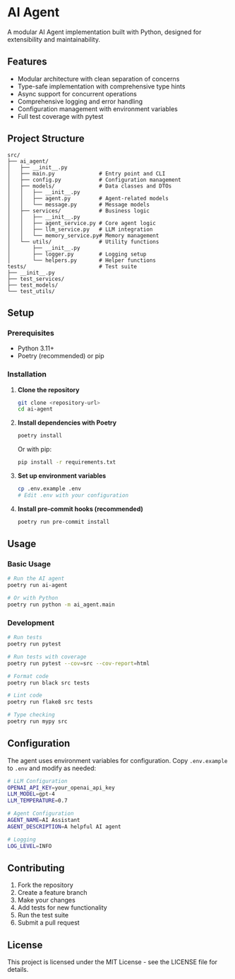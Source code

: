 # AI Agent

A modular AI Agent implementation built with Python, designed for extensibility and maintainability.

## Features

- Modular architecture with clean separation of concerns
- Type-safe implementation with comprehensive type hints
- Async support for concurrent operations
- Comprehensive logging and error handling
- Configuration management with environment variables
- Full test coverage with pytest

## Project Structure

```
src/
├── ai_agent/
│   ├── __init__.py
│   ├── main.py              # Entry point and CLI
│   ├── config.py            # Configuration management
│   ├── models/              # Data classes and DTOs
│   │   ├── __init__.py
│   │   ├── agent.py         # Agent-related models
│   │   └── message.py       # Message models
│   ├── services/            # Business logic
│   │   ├── __init__.py
│   │   ├── agent_service.py # Core agent logic
│   │   ├── llm_service.py   # LLM integration
│   │   └── memory_service.py# Memory management
│   └── utils/               # Utility functions
│       ├── __init__.py
│       ├── logger.py        # Logging setup
│       └── helpers.py       # Helper functions
tests/                       # Test suite
├── __init__.py
├── test_services/
├── test_models/
└── test_utils/
```

## Setup

### Prerequisites

- Python 3.11+
- Poetry (recommended) or pip

### Installation

1. **Clone the repository**
   ```bash
   git clone <repository-url>
   cd ai-agent
   ```

2. **Install dependencies with Poetry**
   ```bash
   poetry install
   ```

   Or with pip:
   ```bash
   pip install -r requirements.txt
   ```

3. **Set up environment variables**
   ```bash
   cp .env.example .env
   # Edit .env with your configuration
   ```

4. **Install pre-commit hooks (recommended)**
   ```bash
   poetry run pre-commit install
   ```

## Usage

### Basic Usage

```bash
# Run the AI agent
poetry run ai-agent

# Or with Python
poetry run python -m ai_agent.main
```

### Development

```bash
# Run tests
poetry run pytest

# Run tests with coverage
poetry run pytest --cov=src --cov-report=html

# Format code
poetry run black src tests

# Lint code
poetry run flake8 src tests

# Type checking
poetry run mypy src
```

## Configuration

The agent uses environment variables for configuration. Copy `.env.example` to `.env` and modify as needed:

```bash
# LLM Configuration
OPENAI_API_KEY=your_openai_api_key
LLM_MODEL=gpt-4
LLM_TEMPERATURE=0.7

# Agent Configuration
AGENT_NAME=AI Assistant
AGENT_DESCRIPTION=A helpful AI agent

# Logging
LOG_LEVEL=INFO
```

## Contributing

1. Fork the repository
2. Create a feature branch
3. Make your changes
4. Add tests for new functionality
5. Run the test suite
6. Submit a pull request

## License

This project is licensed under the MIT License - see the LICENSE file for details. 